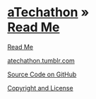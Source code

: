 [aTechathon](./index.html ) &raquo;<br>[Read Me]( ./index.html )
===

<p id=rm >
	<a href=JavaScript:displayPage("#readme.md#rm"); >Read Me</a>
</p>

[atechathon.tumblr.com]( http://atechathon.tumblr.com )


[Source Code on GitHub]( https://github.com/atechathon/atechathon.github.io )  

[Copyright and License]( https://github.com/atechathon/atechathon/.github.io/blob/master/jaanga-copyright-and-mit-license.md )